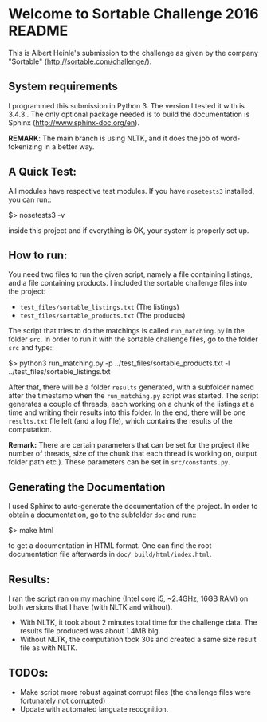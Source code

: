 Welcome to Sortable Challenge 2016 README
=========================================

This is Albert Heinle's submission to the challenge as given by the
company "Sortable" (http://sortable.com/challenge/).

System requirements
-------------------

I programmed this submission in Python 3. The version I tested it with
is 3.4.3.. The only optional package needed is to build the
documentation is Sphinx (http://www.sphinx-doc.org/en).

**REMARK**: The main branch is using NLTK, and it does the job of
word-tokenizing in a better way.

A Quick Test:
-------------

All modules have respective test modules. If you have `nosetests3`
installed, you can run::

  $> nosetests3 -v

inside this project and if everything is OK, your system is properly
set up.


How to run:
-----------

You need two files to run the given script, namely a file containing
listings, and a file containing products. I included the sortable
challenge files into the project:

 - `test_files/sortable_listings.txt` (The listings)
 - `test_files/sortable_products.txt` (The products)

The script that tries to do the matchings is called `run_matching.py`
in the folder `src`. In order to run it with the sortable challenge
files, go to the folder `src` and type::

  $> python3 run_matching.py -p ../test_files/sortable_products.txt -l ../test_files/sortable_listings.txt

After that, there will be a folder `results` generated, with a
subfolder named after the timestamp when the `run_matching.py` script
was started. The script generates a couple of threads, each working on
a chunk of the listings at a time and writing their results into this
folder. In the end, there will be one `results.txt` file left (and a
log file), which contains the results of the computation.

**Remark:** There are certain parameters that can be set for the
project (like number of threads, size of the chunk that each thread
is working on, output folder path etc.). These parameters can be set
in `src/constants.py`.

Generating the Documentation
----------------------------

I used Sphinx to auto-generate the documentation of the project. In
order to obtain a documentation, go to the subfolder `doc` and run::

  $> make html

to get a documentation in HTML format. One can find the root
documentation file afterwards in `doc/_build/html/index.html`.


Results:
--------

I ran the script ran on my machine (Intel core i5, ~2.4GHz, 16GB RAM)
on both versions that I have (with NLTK and without).

- With NLTK, it took about 2 minutes total time for the challenge data. The
  results file produced was about 1.4MB big.
- Without NLTK, the computation took 30s and created a same size
  result file as with NLTK.


TODOs:
------

 - Make script more robust against corrupt files (the challenge files
   were fortunately not corrupted)
 - Update with automated languate recognition.
